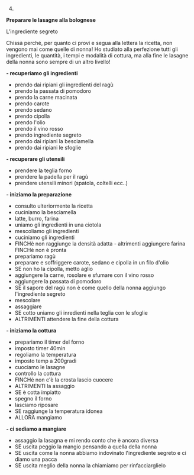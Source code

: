 4. 

**Preparare le lasagne alla bolognese**

L’ingrediente segreto

Chissà perché, per quanto ci provi e segua alla lettera la ricetta, non vengono mai come quelle di nonna! Ho studiato alla perfezione tutti gli ingredienti, le quantità, i tempi e modalità di cottura, ma alla fine le lasagne della nonna sono sempre di un altro livello!

**- recuperiamo gli ingredienti**

 - prendo dai ripiani gli ingredienti del ragù
  - prendo la passata di pomodoro
  - prendo la carne macinata
  - prendo carote 
  - prendo sedano 
  - prendo cipolla 
  - prendo l'olio
  - prendo il vino rosso
  - prendo ingrediente segreto
 - prendo dai ripiani la besciamella
 - prendo dai ripiani le sfoglie
 

**- recuperare gli utensili**

 - prendere la teglia forno
 - prendere la padella per il ragù
 - prendere utensili minori (spatola, coltelli ecc..)
  
**- iniziamo la preparazione**

 - consulto ulteriormente la ricetta
 - cuciniamo la besciamella
  - latte, burro, farina
  - uniamo gli ingredienti in una ciotola
  - mescoliamo gli ingredienti
  - cuciniamo gli ingredienti
   - FINCHè non raggiunge la densità adatta
    - altrimenti aggiungere farina FINCHè non è pronta
 - prepariamo ragù
  - preparare e soffriggere carote, sedano e cipolla in un filo d'olio
   - SE non ho la cipolla, metto aglio
  - aggiungere la carne, rosolare e sfumare con il vino rosso
  - aggiungere la passata di pomodoro
   - SE il sapore del ragù non è come quello della nonna aggiungo l'ingrediente segreto
 - mescolare
  - assaggiare
   - SE cotto uniamo gli inredienti nella teglia con le sfoglie
   - ALTRIMENTI attendere la fine della cottura

**- iniziamo la cottura**

 - prepariamo il timer del forno
  - imposto timer 40min
 - regoliamo la temperatura
  - imposto temp a 200gradi
 - cuociamo le lasagne
  - controllo la cottura
   - FINCHé non c'è la crosta lascio cuocere
   - ALTRIMENTI la assaggio
   - SE è cotta impiatto
- spegno il forno
- lasciamo riposare
 - SE raggiunge la temperatura idonea
 - ALLORA mangiamo

 **- ci sediamo a mangiare**
 
  - assaggio la lasagna e mi rendo conto che è ancora diversa
   - SE uscita peggio la mangio pensando a quella della nonna
   - SE uscita come la nonna abbiamo indovinato l'ingrediente segreto e ci diamo una pacca
   - SE uscita meglio della nonna la chiamiamo per rinfacciarglielo